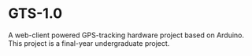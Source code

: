 # GTS-1.0

A web-client powered GPS-tracking hardware project based on Arduino. This project is a final-year undergraduate project. 
